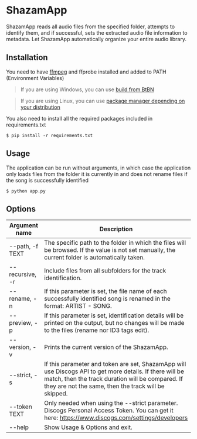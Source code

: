 # ShazamApp

ShazamApp reads all audio files from the specified folder, attempts to identify them, and if successful, sets the extracted audio file information to metadata. Let ShazamApp automatically organize your entire audio library.

## Installation

You need to have [ffmpeg](https://ffmpeg.org/) and ffprobe installed and added to PATH (Environment Variables)

> If you are using Windows, you can use [build from BtBN](https://github.com/BtbN/FFmpeg-Builds)

> If you are using Linux, you can use [package manager depending on your distribution](https://ffmpeg.org/download.html#build-linux)

You also need to install all the required packages included in requirements.txt

```
$ pip install -r requirements.txt
```

## Usage

The application can be run without arguments, in which case the application only loads files from the folder it is currently in and does not rename files if the song is successfully identified

```
$ python app.py
```

## Options

| Argument name   | Description                                                                                                                                                                                                          |
| --------------- | -------------------------------------------------------------------------------------------------------------------------------------------------------------------------------------------------------------------- |
| --path, -f TEXT | The specific path to the folder in which the files will be browsed. If the value is not set manually, the current folder is automatically taken.                                                                     |
| --recursive, -r | Include files from all subfolders for the track identification.                                                                                                                                                      |
| --rename, -n    | If this parameter is set, the file name of each successfully identified song is renamed in the format: ARTIST - SONG.                                                                                                |
| --preview, -p   | If this parameter is set, identification details will be printed on the output, but no changes will be made to the files (rename nor ID3 tags edit).                                                                 |
| --version, -v   | Prints the current version of the ShazamApp.                                                                                                                                                                         |
| --strict, -s    | If this parameter and token are set, ShazamApp will use Discogs API to get more details. If there will be match, then the track duration will be compared. If they are not the same, then the track will be skipped. |
| --token TEXT    | Only needed when using the --strict parameter. Discogs Personal Access Token. You can get it here: https://www.discogs.com/settings/developers                                                                       |
| --help          | Show Usage & Options and exit.                                                                                                                                                                                       |
